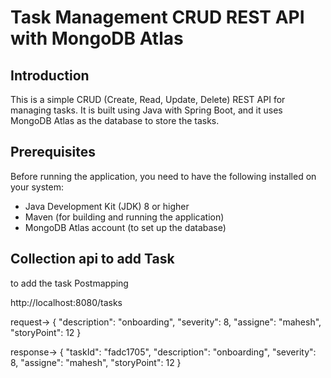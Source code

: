 # Task Management CRUD REST API with MongoDB Atlas

## Introduction
This is a simple CRUD (Create, Read, Update, Delete) REST API for managing tasks. It is built using Java with Spring Boot, and it uses MongoDB Atlas as the database to store the tasks.

## Prerequisites
Before running the application, you need to have the following installed on your system:
- Java Development Kit (JDK) 8 or higher
- Maven (for building and running the application)
- MongoDB Atlas account (to set up the database)

## Collection api to add Task

to add the task 
Postmapping

http://localhost:8080/tasks

request-> 
 {
     "description": "onboarding",
     "severity": 8,
     "assigne": "mahesh",
     "storyPoint": 12
 }

 response-> 
 {
    "taskId": "fadc1705",
    "description": "onboarding",
    "severity": 8,
    "assigne": "mahesh",
    "storyPoint": 12
}